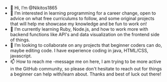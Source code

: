 - 👋 Hi, I’m @Nikitos1865
- 👀 I’m interested in learning programming for a career change, open to advice on what free curriculums to follow, and some original projects that will help me showcase my knowledge and be fun to work on!
- 🌱 I’m currently learning Ruby, Node.js, and how to work more with backend functions like API's and data visualization on the frontend side of things.  
- 💞️ I’m looking to collaborate on any projects that beginner coders can do, maybe editing code. I have experience coding in java, HTML/CSS, javascript. 
- 📫 How to reach me -message me on here, I am trying to be more active in the GitHub community, so please don't hesitate to reach out for things a beginner can help with/learn about. 
 Thanks and best of luck out there!
 
<!---
Nikitos1865/Nikitos1865 is a ✨ special ✨ repository because its `README.md` (this file) appears on your GitHub profile.
You can click the Preview link to take a look at your changes.
--->
